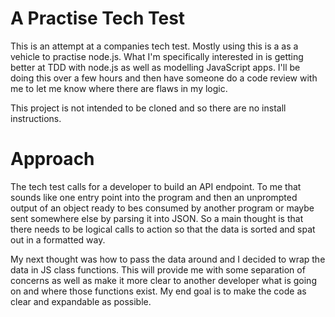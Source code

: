 # A Practise Tech Test
This is an attempt at a companies tech test. Mostly using this is a as a vehicle to practise node.js. What I'm specifically interested in is getting better at TDD with node.js as well as modelling JavaScript apps. I'll be doing this over a few hours and then have someone do a code review with me to let me know where there are flaws in my logic.

This project is not intended to be cloned and so there are no install instructions.


# Approach
The tech test calls for a developer to build an API endpoint. To me that sounds like one entry point into the program and then an unprompted output of an object ready to bes consumed by another program or maybe sent somewhere else by parsing it into JSON. So a main thought is that there needs to be logical calls to action so that the data is sorted and spat out in a formatted way.

My next thought was how to pass the data around and I decided to wrap the data in JS class functions. This will provide me with some separation of concerns as well as make it more clear to another developer what is going on and where those functions exist. My end goal is to make the code as clear and expandable as possible.  
